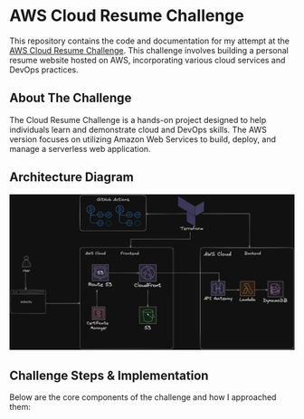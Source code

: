 # AWS Cloud Resume Challenge

This repository contains the code and documentation for my attempt at the [AWS Cloud Resume Challenge](https://cloudresumechallenge.dev/docs/the-challenge/aws/). This challenge involves building a personal resume website hosted on AWS, incorporating various cloud services and DevOps practices.

## About The Challenge

The Cloud Resume Challenge is a hands-on project designed to help individuals learn and demonstrate cloud and DevOps skills. The AWS version focuses on utilizing Amazon Web Services to build, deploy, and manage a serverless web application.

## Architecture Diagram

![Architecture Diagram](architecture.png)

## Challenge Steps & Implementation

Below are the core components of the challenge and how I approached them:
